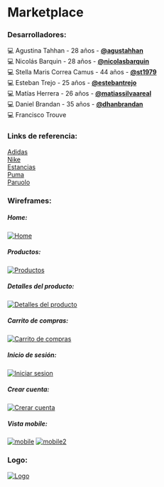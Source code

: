 # Marketplace
### Desarrolladores:
💻 Agustina Tahhan - 28 años - <strong>[@agustahhan](https://github.com/agustinatahhan "@agustahhan")</strong>
<br>
💻 Nicolás Barquin - 28 años - <strong>[@nicolasbarquin](https://github.com/NicolasBarquin "@nicolasbarquin")</strong>
<br>
💻 Stella Maris Correa Camus - 44 años - <strong>[@st1979](https://github.com/st1979 "@st1979")</strong>
<br>
💻 Esteban Trejo - 25 años - <strong>[@estebantrejo](https://github.com/EstebanTrejo "@estebantrejo")</strong>
<br>
💻 Matías Herrera - 26 años - <strong>[@matiassilvaareal](https://github.com/MatiasSilvaAreal "@matiassilvaareal")</strong>
<br>
💻 Daniel Brandan - 35 años - <strong> [@dhanbrandan](https://github.com/DhanBrandan "@dhanbrandan")</strong>
<br>
💻 Francisco Trouve
<br>

### Links de referencia:
[Adidas](https://www.adidas.com.ar/?cm_mmc=AdieSEM_Google-_-Trademark-adidas-General-B-Exact-_-Trademark-adidas-X-General-_-adidas-_--_-dv:eCom-_-cm_mmca1=AR-_-cm_mmc2=&-_-ds_kid=43700041731365975-_-&-_-ds_agid=58700004850253847&af_reengagement_window=30d&is_retargeting=true&pid=googleadwords_temp&c=Trademark-adidas-General-B-Exact&af_channel=Search&&&gclid=CjwKCAjwvrOpBhBdEiwAR58-3PRTL61KHFiGOTVGJ8LFmZb_a9s5fRPWP0lIN5Awthn5FBdHOYY0oxoCZ9EQAvD_BwE&gclsrc=aw.ds "Adidas")
<br>
[Nike](https://www.nike.com.ar/?gclid=CjwKCAjwvrOpBhBdEiwAR58-3E6xRWSEakTeiPDNPiBgV6oAbpJMKTF_Cif6rtMoEodI9fdqWBc-LxoCh3QQAvD_BwE "Nike")
<br>
[Estancias](https://estanciaschiripa.com.ar/?gclid=CjwKCAjwvrOpBhBdEiwAR58-3C7OM8nwwzIPbJIzg0xTQcguhF14lDUEC5CQbf9Cv9JMs7zs_lVHFxoC7cwQAvD_BwE "Estancias")
<br>
[Puma](https://ar.puma.com/?utm_source=GGL&utm_medium=BS&gclid=CjwKCAjwvrOpBhBdEiwAR58-3Lr7blacKIRkMsfiX-XrH6GjauSPibyfsrf1RacUq-y5mbVmQTQZYBoCPE4QAvD_BwE "Puma")
<br>
[Paruolo](https://www.paruolo.com.ar/anticipo-ss24.html?gclid=CjwKCAjwvrOpBhBdEiwAR58-3N3wsdJQ1SM3-6S2ftg2YpRFIzvrdYhL_eZT7-zPWnHxq0J9hcRqHRoCwBAQAvD_BwE "Paruolo")

### Wireframes:
##### Home:
[![Home](https://res.cloudinary.com/dojqllm76/image/upload/v1697498955/Marketplace-digitalhouse/Home_usdg4u.png "Home")](https://res.cloudinary.com/dojqllm76/image/upload/v1697498955/Marketplace-digitalhouse/Home_usdg4u.png "Home")
##### Productos:
[![Productos](https://res.cloudinary.com/dojqllm76/image/upload/v1697498955/Marketplace-digitalhouse/Productos_eqe4bc.png "Productos")](https://res.cloudinary.com/dojqllm76/image/upload/v1697498955/Marketplace-digitalhouse/Productos_eqe4bc.png "Productos")
##### Detalles del producto:
[![Detalles del producto](https://res.cloudinary.com/dojqllm76/image/upload/v1697500115/Marketplace-digitalhouse/Detalle_de_producto_1_y3r3es.png "Detalles del producto")](https://res.cloudinary.com/dojqllm76/image/upload/v1697500115/Marketplace-digitalhouse/Detalle_de_producto_1_y3r3es.png "Detalles del producto")
##### Carrito de compras:
[![Carrito de compras](https://res.cloudinary.com/dojqllm76/image/upload/v1697498954/Marketplace-digitalhouse/Carrito_compras_wz05zl.png "Carrito de compras")](https://res.cloudinary.com/dojqllm76/image/upload/v1697498954/Marketplace-digitalhouse/Carrito_compras_wz05zl.png "Carrito de compras")
##### Inicio de sesión:
[![Iniciar sesion](https://res.cloudinary.com/dojqllm76/image/upload/v1697498954/Marketplace-digitalhouse/Formulario_ingreso_x2u5ho.png "Iniciar sesion")](https://res.cloudinary.com/dojqllm76/image/upload/v1697498954/Marketplace-digitalhouse/Formulario_ingreso_x2u5ho.png "Iniciar sesion")
##### Crear cuenta:
[![Crerar cuenta](https://res.cloudinary.com/dojqllm76/image/upload/v1697498954/Marketplace-digitalhouse/Crear_cuenta_msojqy.png "Crerar cuenta")](https://res.cloudinary.com/dojqllm76/image/upload/v1697498954/Marketplace-digitalhouse/Crear_cuenta_msojqy.png "Crerar cuenta")
##### Vista mobile:
[![mobile](https://res.cloudinary.com/dojqllm76/image/upload/v1697498955/Marketplace-digitalhouse/Wireframe_-_1_jz3gbf.png "mobile")](https://res.cloudinary.com/dojqllm76/image/upload/v1697498955/Marketplace-digitalhouse/Wireframe_-_1_jz3gbf.png "mobile")
[![mobile2](https://res.cloudinary.com/dojqllm76/image/upload/v1697498955/Marketplace-digitalhouse/Wireframe_-_2_qgzcfd.png "mobile2")](https://res.cloudinary.com/dojqllm76/image/upload/v1697498955/Marketplace-digitalhouse/Wireframe_-_2_qgzcfd.png "mobile2")

### Logo:

[![Logo](https://res.cloudinary.com/dojqllm76/image/upload/v1697498400/Logo_Marketplace_y6gbed.png "Logo")](https://res.cloudinary.com/dojqllm76/image/upload/v1697498400/Logo_Marketplace_y6gbed.png "Logo")

